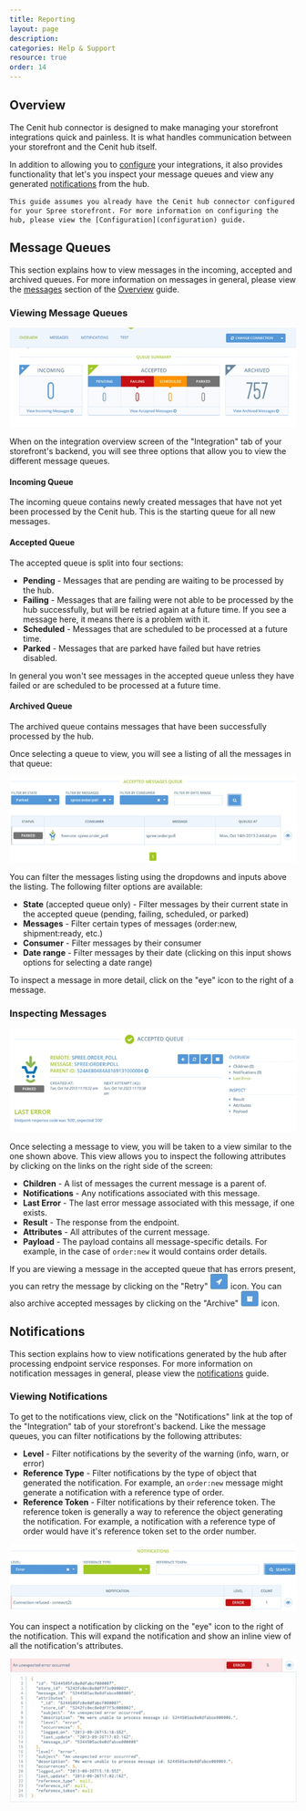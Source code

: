 ```yaml
---
title: Reporting
layout: page
description:
categories: Help & Support
resource: true
order: 14
---
```


## Overview

The Cenit hub connector is designed to make managing your storefront integrations quick and painless. It is what handles communication between your storefront and the Cenit hub itself.

In addition to allowing you to [configure](configuration) your integrations, it also provides functionality that let's you inspect your message queues and view any generated [notifications](notification_messages) from the hub.

```
This guide assumes you already have the Cenit hub connector configured for your Spree storefront. For more information on configuring the hub, please view the [Configuration](configuration) guide.
```

## Message Queues

This section explains how to view messages in the incoming, accepted and archived queues. For more information on messages in general, please view the [messages](overview#messages) section of the [Overview](overview) guide.

### Viewing Message Queues

![Integration Overview](/img/integration/integration_overview.jpg)

When on the  integration overview screen of the "Integration" tab of your storefront's backend, you will see three options that allow you to view the different message queues.

#### Incoming Queue

The incoming queue contains newly created messages that have not yet been processed by the Cenit hub. This is the starting queue for all new messages.

#### Accepted Queue

The accepted queue is split into four sections:

* **Pending** - Messages that are pending are waiting to be processed by the hub.
* **Failing** - Messages that are failing were not able to be processed by the hub successfully, but will be retried again at a future time. If you see a message here, it means there is a problem with it.
* **Scheduled** - Messages that are scheduled to be processed at a future time.
* **Parked** - Messages that are parked have failed but have retries disabled.

In general you won't see messages in the accepted queue unless they have failed or are scheduled to be processed at a future time.

#### Archived Queue

The archived queue contains messages that have been successfully processed by the hub.

Once selecting a queue to view, you will see a listing of all the messages in that queue:

![Viewing A Message Queue](/img/integration/viewing_message_queue.jpg)

You can filter the messages listing using the dropdowns and inputs above the listing. The following filter options are available:

* **State** (accepted queue only) - Filter messages by their current state in the accepted queue (pending, failing, scheduled, or parked)
* **Messages** - Filter certain types of messages (order:new, shipment:ready, etc.)
* **Consumer** - Filter messages by their consumer
* **Date range** - Filter messages by their date (clicking on this input shows options for selecting a date range)

To inspect a message in more detail, click on the "eye" icon to the right of a message.

### Inspecting Messages

![Inspecting A Message](/img/integration/inspect_message.jpg)

Once selecting a message to view, you will be taken to a view similar to the one shown above. This view allows you to inspect the following attributes by clicking on the links on the right side of the screen:

* **Children** - A list of messages the current message is a parent of.
* **Notifications** - Any notifications associated with this message.
* **Last Error** - The last error message associated with this message, if one exists.
* **Result** - The response from the endpoint.
* **Attributes** - All attributes of the current message.
* **Payload** - The payload contains all message-specific details. For example, in the case of `order:new` it would contains order details.

If you are viewing a message in the accepted queue that has errors present, you can retry the message by clicking on the "Retry" ![Retry Icon](/img/integration/message_icon_retry.png) icon. You can also archive accepted messages by clicking on the "Archive" ![Archive Icon](/img/integration/message_icon_archive.png) icon.

## Notifications

This section explains how to view notifications generated by the hub after processing endpoint service responses. For more information on notification messages in general, please view the [notifications](notification_messages) guide.

### Viewing Notifications

To get to the notifications view, click on the "Notifications" link at the top of the "Integration" tab of your storefront's backend. Like the message queues, you can filter notifications by the following attributes:

* **Level** - Filter notifications by the severity of the warning (info, warn, or error)
* **Reference Type** - Filter notifications by the type of object that generated the notification. For example, an `order:new` message might generate a notification with a reference type of order.
* **Reference Token** - Filter notifications by their reference token. The reference token is generally a way to reference the object generating the notification. For example, a notification with a reference type of order would have it's reference token set to the order number.

![Notifications Listing](/img/integration/notifications_listing.jpg)

You can inspect a notification by clicking on the "eye" icon to the right of the notification. This will expand the notification and show an inline view of all the notification's attributes.

![Inspecting A Notification](/img/integration/inspect_notification.jpg)
